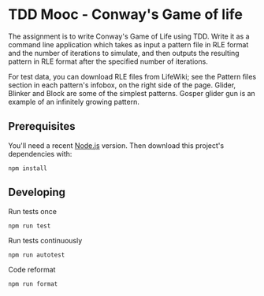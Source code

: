 # TDD Mooc - Conway's Game of life

The assignment is to write Conway's Game of Life using TDD. Write it as a command line application which takes as input a pattern file in RLE format and the number of iterations to simulate, and then outputs the resulting pattern in RLE format after the specified number of iterations.

For test data, you can download RLE files from LifeWiki; see the Pattern files section in each pattern's infobox, on the right side of the page. Glider, Blinker and Block are some of the simplest patterns. Gosper glider gun is an example of an infinitely growing pattern.

## Prerequisites

You'll need a recent [Node.js](https://nodejs.org/) version. Then download this project's dependencies with:

    npm install

## Developing

Run tests once

    npm run test

Run tests continuously

    npm run autotest

Code reformat

    npm run format
